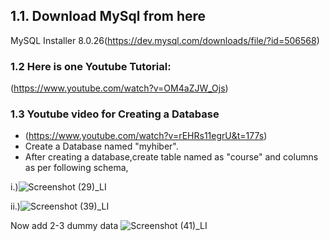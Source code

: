 
## 1.1. Download MySql from here
MySQL Installer 8.0.26(https://dev.mysql.com/downloads/file/?id=506568)

### 1.2 Here is one Youtube Tutorial:
(https://www.youtube.com/watch?v=OM4aZJW_Ojs) 

### 1.3 Youtube video for Creating a Database
* (https://www.youtube.com/watch?v=rEHRs11egrU&t=177s)
* Create a Database named "myhiber".
* After creating a database,create table named as "course" and columns as per following schema,

i.)![Screenshot (29)_LI](https://user-images.githubusercontent.com/57223574/126318511-f3df94d3-a081-4ffb-ba86-3096a0684d11.jpg)

ii.)![Screenshot (39)_LI](https://user-images.githubusercontent.com/57223574/126318570-bd283d8d-6202-4951-847e-bacc0b1ecc49.jpg)


Now add 2-3 dummy data 
![Screenshot (41)_LI](https://user-images.githubusercontent.com/57223574/126318823-288a7b7c-50dd-40ca-bcf3-de2e1e4c8378.jpg)


